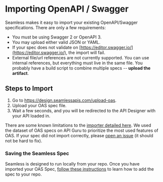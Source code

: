 # Importing OpenAPI / Swagger 

Seamless makes it easy to import your existing OpenAPI/Swagger specifications. There are only a few requirements:
- You must be using Swagger 2 or OpenAPI 3.
- You may upload either valid JSON or YAML.
- If your spec does not validate on [https://editor.swagger.io/](https://editor.swagger.io/), the import will fail. 
- External file/url references are not currently supported. You can use internal references, but everything must live in the same file. You probably have a build script to combine multiple specs -- **upload the artifact**. 

## Steps to Import
1. Go to https://design.seamlessapis.com/upload-oas.
2. Upload your OAS spec file.
3. Wait a few seconds, and you will be redirected to the API Designer with your API loaded in. 

There are some known limitations to the [importer detailed here](https://github.com/seamlessapis/seamless/blob/master/oas/Limitations.md). We used the dataset of OAS specs on API Guru to prioritize the most used features of OAS. If your spec did not import correctly, please [open an issue](https://github.com/seamlessapis/seamless/issues/new?assignees=&labels=&template=oas-import-error.md&title=) (it should not be hard to fix).


### Saving the Seamless Spec
Seamless is designed to run locally from your repo. Once you have imported your OAS Spec, [follow these instructions](designer/cli.md) to learn how to add the spec to your repo.  

